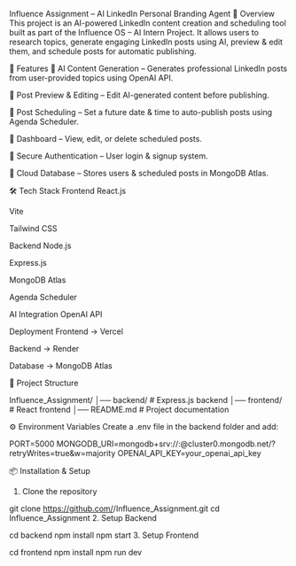 Influence Assignment – AI LinkedIn Personal Branding Agent
📌 Overview
This project is an AI-powered LinkedIn content creation and scheduling tool built as part of the Influence OS – AI Intern Project.
It allows users to research topics, generate engaging LinkedIn posts using AI, preview & edit them, and schedule posts for automatic publishing.

🎯 Features
🔹 AI Content Generation – Generates professional LinkedIn posts from user-provided topics using OpenAI API.

🔹 Post Preview & Editing – Edit AI-generated content before publishing.

🔹 Post Scheduling – Set a future date & time to auto-publish posts using Agenda Scheduler.

🔹 Dashboard – View, edit, or delete scheduled posts.

🔹 Secure Authentication – User login & signup system.

🔹 Cloud Database – Stores users & scheduled posts in MongoDB Atlas.

🛠 Tech Stack
Frontend
React.js

Vite

Tailwind CSS

Backend
Node.js

Express.js

MongoDB Atlas

Agenda Scheduler

AI Integration
OpenAI API

Deployment
Frontend → Vercel

Backend → Render

Database → MongoDB Atlas

📂 Project Structure

Influence_Assignment/
│── backend/          # Express.js backend
│── frontend/         # React frontend
│── README.md         # Project documentation


⚙️ Environment Variables
Create a .env file in the backend folder and add:

PORT=5000
MONGODB_URI=mongodb+srv://<username>:<password>@cluster0.mongodb.net/?retryWrites=true&w=majority
OPENAI_API_KEY=your_openai_api_key

📦 Installation & Setup
1. Clone the repository

git clone https://github.com/<your-username>/Influence_Assignment.git
cd Influence_Assignment
2. Setup Backend

cd backend
npm install
npm start
3. Setup Frontend

cd frontend
npm install
npm run dev

